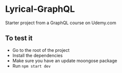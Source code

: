 # Lyrical-GraphQL

Starter project from a GraphQL course on Udemy.com

## To test it

- Go to the root of the project
- Install the dependencies
- Make sure you have an update moongose package
- Run `npm start dev`
